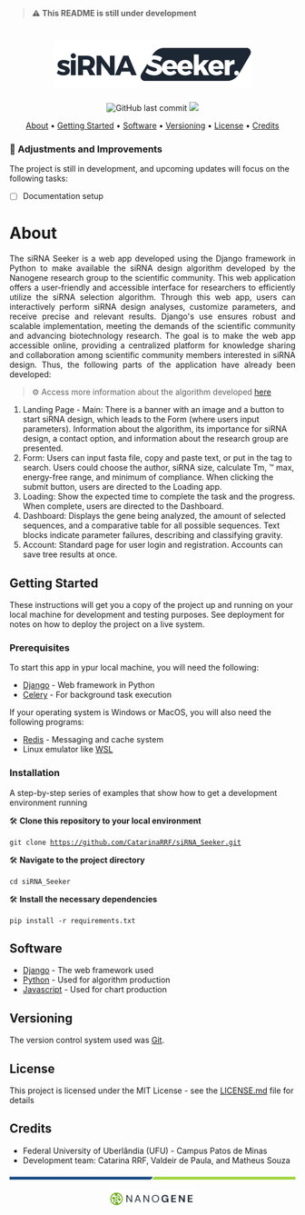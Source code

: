 > <B>⚠️ This README is still under development</B>


<h1 align="center">
  <img src="https://github.com/CatarinaRRF/siRNA_Seeker/blob/main/static/img/siRNAseeker_preto.png" alt="logo">
</h1>

<p align="center">
    <img src="https://img.shields.io/github/last-commit/CatarinaRRF/siRNA_Seeker?color=informational&style=flat-square"
         alt="GitHub last commit">
    <a href="https://github.com/CatarinaRRF/siRNA_Seeker">
    <img src= http://img.shields.io/static/v1?label=STATUS&message=Beta&color=green&style=flat-square >
    </a>

</p>

<p align="center">
  <a href="#about">About</a> •
  <a href="#getting-started">Getting Started</a> •
  <a href="#software">Software</a> •
  <a href="#versioning">Versioning</a> •
  <a href="#license">License</a> •
  <a href="#credits">Credits</a>
</p>

### 🌌 Adjustments and Improvements

The project is still in development, and upcoming updates will focus on the following tasks:

- [ ] Documentation setup

# About 
<p align="justify"> The siRNA Seeker is a web app developed using the Django framework in Python to make available the siRNA design algorithm developed by the Nanogene research group to the scientific community. This web application offers a user-friendly and accessible interface for researchers to efficiently utilize the siRNA selection algorithm. Through this web app, users can interactively perform siRNA design analyses, customize parameters, and receive precise and relevant results. Django's use ensures robust and scalable implementation, meeting the demands of the scientific community and advancing biotechnology research. The goal is to make the web app accessible online, providing a centralized platform for knowledge sharing and collaboration among scientific community members interested in siRNA design. Thus, the following parts of the application have already been developed:

> ⚙️ Access more information about the algorithm developed [here](https://github.com/CatarinaRRF/IC_design_de_siRNA)

1. Landing Page - Main:
There is a banner with an image and a button to start siRNA design, which leads to the Form (where users input parameters).
Information about the algorithm, its importance for siRNA design, a contact option, and information about the research group are presented.
2. Form:
Users can input fasta file, copy and paste text, or put in the tag to search.
Users could choose the author, siRNA size, calculate Tm, ™ max, energy-free range, and minimum of compliance.
When clicking the submit button, users are directed to the Loading app.
3. Loading:
Show the expected time to complete the task and the progress.
When complete, users are directed to the Dashboard.
4. Dashboard:
Displays the gene being analyzed, the amount of selected sequences, and a comparative table for all possible sequences.
Text blocks indicate parameter failures, describing and classifying gravity.
5. Account:
Standard page for user login and registration. Accounts can save tree results at once.

## Getting Started

These instructions will get you a copy of the project up and running on your local machine for development and testing purposes. See deployment for notes on how to deploy the project on a live system.

### Prerequisites

To start this app in ypur local machine, you will need the following:

- [Django](https://docs.djangoproject.com/en/3.2/) - Web framework in Python
- [Celery](https://docs.celeryproject.org/en/stable/django/index.html) - For background task execution

If your operating system is Windows or MacOS, you will also need the following programs:
- [Redis](https://redis.io/documentation) - Messaging and cache system
- Linux emulator like [WSL](https://docs.microsoft.com/en-us/windows/wsl/install)

### Installation

A step-by-step series of examples that show how to get a development environment running

🛠️ <b>Clone this repository to your local environment</b>

<code>git clone https://github.com/CatarinaRRF/siRNA_Seeker.git</code>

🛠️ <b>Navigate to the project directory</b>

<code>cd siRNA_Seeker</code>

🛠️ <b>Install the necessary dependencies</b>

<code>pip install -r requirements.txt</code>

## Software

* [Django](https://www.djangoproject.com/) - The web framework used
* [Python](https://www.python.org/) - Used for algorithm production
* [Javascript]() - Used for chart production

## Versioning

The version control system used was [Git](https://git-scm.com/). 

## License

This project is licensed under the MIT License - see the [LICENSE.md](LICENSE.md) file for details

## Credits
* Federal University of Uberlândia (UFU) - Campus Patos de Minas
* Development team: Catarina RRF, Valdeir de Paula, and Matheus Souza
<img src="https://github.com/CatarinaRRF/Challenge-Alura-Cash-19-08-22/blob/974dd832c3980dd107a36a4b6906b616bb7b71f2/media/hr_line_redme.png" alt="logo">
<p align="center">

  <img src="https://github.com/CatarinaRRF/siRNA_Seeker/blob/main/static/img/logo_light.svg" alt="logo" width='150px'>
